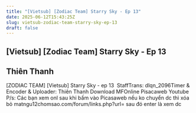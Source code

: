 ```yaml
---
title: "[Vietsub] [Zodiac Team] Starry Sky - Ep 13"
date: 2025-06-12T15:43:25Z
slug: vietsub-zodiac-team-starry-sky-ep-13
draft: false
---
```


## [Vietsub] [Zodiac Team] Starry Sky - Ep 13

## Thiên Thanh

[ZODIAC TEAM] [Vietsub] Starry Sky - ep 13​ ​​ ​Staff​Trans: dlqn_2096​Timer & Encoder & Uploader: Thiên Thanh​ ​Download​ ​MF​ ​Online​ ​Pisacaweb​ ​Youtube​ ​P/s: Các bạn xem onl sau khi bấm vào Picasaweb nếu ko chuyển dc thì xóa bỏ matngu12chomsao.com/forum/links.php?url= sau đó enter là xem dc​